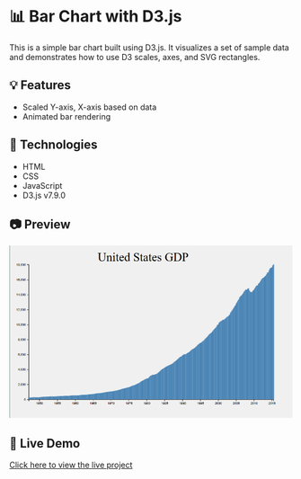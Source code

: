 # 📊 Bar Chart with D3.js

This is a simple bar chart built using D3.js. It visualizes a set of sample data and demonstrates how to use D3 scales, axes, and SVG rectangles.

## 💡 Features
- Scaled Y-axis, X-axis based on data
- Animated bar rendering

## 🔧 Technologies
- HTML
- CSS
- JavaScript
- D3.js v7.9.0

## 📷 Preview

![Preview](Capture.png)

## 🔗 Live Demo

[Click here to view the live project](https://your-username.github.io/bar-chart-d3)


